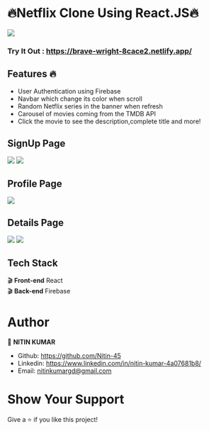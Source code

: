 # :fire:Netflix Clone Using React.JS:fire:

<img src="https://camo.githubusercontent.com/257c532b19f9b833cb5ba918bf55d91bb5e260ac2072532cc12503bc5f5ae643/68747470733a2f2f692e6962622e636f2f6377367871345a2f696d6167652e706e67"/>

### Try It Out : https://brave-wright-8cace2.netlify.app/

## Features :fire:

- User Authentication using Firebase
- Navbar which change its color when scroll<br>
- Random Netflix series in the banner when refresh<br>
- Carousel of movies coming from the TMDB API<br>
- Click the movie to see the description,complete title and more!<br>

## SignUp Page

<img src="https://i.ibb.co/g6n0LDb/image.png"/>
<img src="https://i.ibb.co/rZqW4qq/image.png"/>

## Profile Page

<img src="https://i.ibb.co/GMNChxm/image.png"/>

## Details Page

<img src="https://i.ibb.co/VJd51L5/image.png"/>

<img src="https://i.ibb.co/sW5t2by/image.png"/>

## Tech Stack

:clapper: **Front-end** React <br>
:clapper: **Back-end** Firebase<br>

# Author

👤 **NITIN KUMAR**

- Github: https://github.com/Nitin-45
- Linkedin: https://www.linkedin.com/in/nitin-kumar-4a07681b8/
- Email: nitinkumargd@gmail.com

# Show Your Support

Give a ⭐️ if you like this project!
